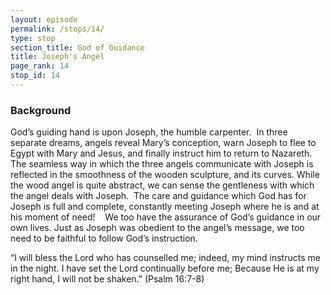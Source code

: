 ```yaml
---
layout: episode
permalink: /stops/14/
type: stop
section_title: God of Guidance
title: Joseph's Angel
page_rank: 14
stop_id: 14 
---
```


### Background

God’s guiding hand is upon Joseph, the humble carpenter.  In three separate dreams, angels reveal Mary’s conception, warn Joseph to flee to Egypt with Mary and Jesus, and finally instruct him to return to Nazareth.
  
The seamless way in which the three angels communicate with Joseph is reflected in the smoothness of the wooden sculpture, and its curves. While the wood angel is quite abstract, we can sense the gentleness with which the angel deals with Joseph.  The care and guidance which God has for Joseph is full and complete, constantly meeting Joseph where he is and at his moment of need! 
 
We too have the assurance of God’s guidance in our own lives. Just as Joseph was obedient to the angel’s message, we too need to be faithful to follow God’s instruction. 

“I will bless the Lord who has counselled me; indeed, my mind instructs me in the night. I have set the Lord continually before me; Because He is at my right hand, I will not be shaken.” (Psalm 16:7-8)
